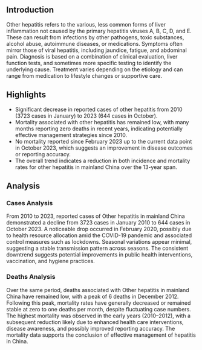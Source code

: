 
## Introduction

Other hepatitis refers to the various, less common forms of liver inflammation not caused by the primary hepatitis viruses A, B, C, D, and E. These can result from infections by other pathogens, toxic substances, alcohol abuse, autoimmune diseases, or medications. Symptoms often mirror those of viral hepatitis, including jaundice, fatigue, and abdominal pain. Diagnosis is based on a combination of clinical evaluation, liver function tests, and sometimes more specific testing to identify the underlying cause. Treatment varies depending on the etiology and can range from medication to lifestyle changes or supportive care.

## Highlights

- Significant decrease in reported cases of other hepatitis from 2010 (3723 cases in January) to 2023 (644 cases in October). <br/>
- Mortality associated with other hepatitis has remained low, with many months reporting zero deaths in recent years, indicating potentially effective management strategies since 2010. <br/>
- No mortality reported since February 2023 up to the current data point in October 2023, which suggests an improvement in disease outcomes or reporting accuracy. <br/>
- The overall trend indicates a reduction in both incidence and mortality rates for other hepatitis in mainland China over the 13-year span. <br/>

## Analysis

### Cases Analysis
From 2010 to 2023, reported cases of Other hepatitis in mainland China demonstrated a decline from 3723 cases in January 2010 to 644 cases in October 2023. A noticeable drop occurred in February 2020, possibly due to health resource allocation amid the COVID-19 pandemic and associated control measures such as lockdowns. Seasonal variations appear minimal, suggesting a stable transmission pattern across seasons. The consistent downtrend suggests potential improvements in public health interventions, vaccination, and hygiene practices.

### Deaths Analysis
Over the same period, deaths associated with Other hepatitis in mainland China have remained low, with a peak of 6 deaths in December 2012. Following this peak, mortality rates have generally decreased or remained stable at zero to one deaths per month, despite fluctuating case numbers. The highest mortality was observed in the early years (2010–2012), with a subsequent reduction likely due to enhanced health care interventions, disease awareness, and possibly improved reporting accuracy. The mortality data supports the conclusion of effective management of hepatitis in China.
